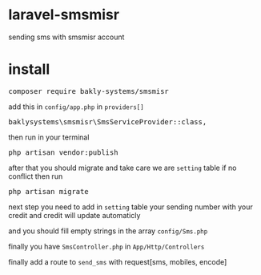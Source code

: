 # laravel-smsmisr
sending sms with smsmisr account

# install
<pre>composer require bakly-systems/smsmisr</pre>

add this in <code>config/app.php</code> in <code>providers[]</code>
<pre>baklysystems\smsmisr\SmsServiceProvider::class,</pre>

then run in your terminal
<pre>php artisan vendor:publish</pre>

after that you should migrate and take care we are <code>setting</code> table 
  if no conflict then run
<pre>php artisan migrate</pre>

next step you need to add in <code>setting</code> table your sending number with your credit and credit will update automaticly

and you should fill empty strings in the array <code>config/Sms.php</code>

finally you have <code>SmsController.php</code> in <code>App/Http/Controllers</code>

finally add a route to <code>send_sms</code> with request[sms, mobiles, encode] 
